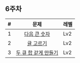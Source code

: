 ## 6주차

| # | 문제 | 레벨 |
|:-:|:-:|:-|
| 1 | [다음 큰 숫자](https://school.programmers.co.kr/learn/courses/30/lessons/12911) | Lv2 |
| 2 | [귤 고르기](https://school.programmers.co.kr/learn/courses/30/lessons/138476) | Lv2 |
| 3 | [두 큐 합 같게 만들기](https://school.programmers.co.kr/learn/courses/30/lessons/118667) | Lv2 |